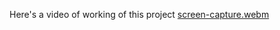 Here's a video of working of this project
[screen-capture.webm](https://github.com/Vishal-Agarwal77/FitnessPro/assets/108511250/7193b685-7ca9-435f-a0a8-7b7ae1e3cb6a)

